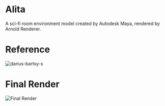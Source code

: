 # Alita
A sci-fi room environment model created by Autodesk Maya, rendered by Arnold Renderer.

# Reference

![darius-bartsy-s](https://github.com/405-not-found/Alita/assets/98379785/2a2659d1-5faf-4132-b43a-650eeab18eb2)

# Final Render

![Final Render](https://github.com/405-not-found/Alita/assets/98379785/671641ff-6913-4b6a-9006-28917eec16c4)

